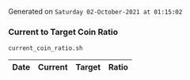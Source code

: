 Generated on `Saturday 02-October-2021 at 01:15:02`

### Current to Target Coin Ratio
`current_coin_ratio.sh`

Date|Current|Target|Ratio
---|---|---|---
